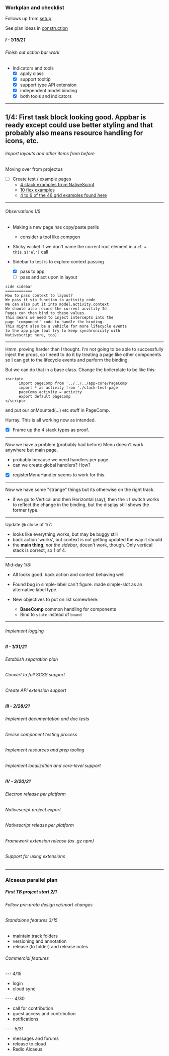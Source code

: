 
### Workplan and checklist

Follows up from [setup](./setup.md)

See plan ideas in [construction](./construction.md)

##### I - 1/15/21
###### Finish out action bar work
- Indicators and tools
    - [X] apply class
    - [X] support tooltip
    - [X] support type API extension
    - [X] independent model binding
    - [X] both tools and indicators

----
1/4: First task block looking good.
Appbar is ready except could use better styling
and that probably also means resource handling
for icons, etc.
-----

###### Import layouts and other items from before
Moving over from projectus
- [ ] Create test / example pages
  - [4 stack examples from NativeScript](https://docs.nativescript.org/ui/layouts/layout-containers#stacklayout)
  - [10 flex examples](https://tobiasahlin.com/blog/common-flexbox-patterns/)
  - [4 to 6 of the 46 grid examples found here](https://gridbyexample.com/examples/)
---
###### Observations 1/5
- Making a new page has copy/paste perils
    - consider a tool like compgen 
- Sticky wicket if we don't name the correct root element
in a `el = this.$('el')` call
  
- Sidebar to test is to explore context passing
  - [x] pass to app
  - [ ] pass and act upon in layout

```
side sidebar
============
How to pass context to layout?
We pass it via function to activity code
We can also put it into model.activity.context
We should also record the current acvitity Id
Pages can then bind to these values.
This means we need to inject intercepts into the
page 'component' code to handle the binding.
This might also be a vehicle for more lifecycle events
to the app page (but try to keep synchronicity with
Nativescript here, too).
```  
---
Hmm. proving harder than I thought.
I'm not going to be able to successfully inject
the props, so I need to do it by treating a
page like other components so I can get to the 
lifecycle events and perform the binding.

But we can do that in a base class.  Change
the boilerplate to be like this:
```
<script>
      import pageComp from '../../../app-core/PageComp'
      import * as activity from './stack-test-page'
      pageComp.activity = activity
      export default pageComp
</script>      
``` 
and put our onMounted(...) etc stuff in PageComp.  

Hurray. This is all working now as intended.
 - [X] Frame up the 4 stack types as proof.

---
Now we have a problem (probably had before)
Menu doesn't work anywhere but main page.
 - probably because we need handlers per page
 - can we create global handlers? How?

- [X] registerMenuHandler seems to work for this.
  
---

Now we have some "strange" things but its otherwise
on the right track.

- if we go to Vertical and then Horizontal (say),
then the `if` switch works to reflect the change
in the binding, but the display still shows the former
type.

---
Update @ close of 1/7:
- looks like everything works, but may be buggy still
- back action 'works', but context is not getting
updated the way it should
- the __main thing__, _not the sidebar_, doesn't work,
though. Only vertical stack is correct, so 1 of 4.
  
---
Mid-day 1/8:
- All looks good.  back action and context behaving well.
- Found bug in simple-label can't figure.
made simple-slot as an alternative label type.

- New objectives to put on list somewhere:
  - __BaseComp__ common handling for components
  - Bind to `state` instead of `bound`

-----  

###### Implement logging

##### II - 1/31/21
###### Establish separation plan

###### Convert to full SCSS support

###### Create API extension support  

##### III - 2/28/21

###### Implement documentation and doc tests

###### Devise component testing process

###### Implement resources and prep tooling

###### Implement localization and core-level support

##### IV - 3/20/21

###### Electron release per platform
###### Nativescript project export
###### Nativescript release per platform

###### Framework extension release (as .gz npm)
###### Support for using extensions

--------------

### Alcaeus parallel plan

##### First TB project start 2/1
###### Follow pre-proto design w/smart changes

###### Standalone features  3/15
- maintain track folders
- versioning and annotation
- release (to folder) and release notes

###### Commercial features
--- 4/15
- login
- cloud sync
  
---- 4/30
- call for contribution
- guest access and contribution
- notifications

---- 5/31
- messages and forums  
- release to cloud
- Radio Alcaeus
